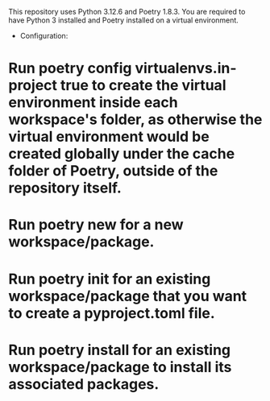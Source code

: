 This repository uses Python 3.12.6 and Poetry 1.8.3.
You are required to have Python 3 installed and Poetry installed on a virtual environment.

- Configuration:

# Run poetry config virtualenvs.in-project true to create the virtual environment inside each workspace's folder, as otherwise the virtual environment would be created globally under the cache folder of Poetry, outside of the repository itself.

# Run poetry new <project> for a new workspace/package.

# Run poetry init for an existing workspace/package that you want to create a pyproject.toml file.

# Run poetry install for an existing workspace/package to install its associated packages.
